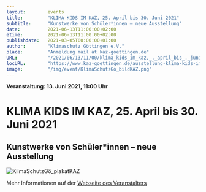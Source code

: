 ```yaml
---
layout:        events
title:         "KLIMA KIDS IM KAZ, 25. April bis 30. Juni 2021"
subtitle:      "Kunstwerke von Schüler*innen – neue Ausstellung"
date:          2021-06-13T11:00:00+02:00
etime:         2021-06-13T11:00:00+02:00
publishdate:   2021-03-05T00:00:00+01:00
author:        "Klimaschutz Göttingen e.V."
place:         "Anmeldung mail at kaz-goettingen.de"
URL:           "/2021/06/13/11/00/klima_kids_im_kaz,_._april_bis_._juni_"
locURL:        "https://www.kaz-goettingen.de/ausstellung-klima-kids-im-kaz/"
image:         "/img/event/KlimaSchutzGö_bildKAZ.png"
---
```


**Veranstaltung: 13. Juni 2021, 11:00 Uhr**

KLIMA KIDS IM KAZ, 25. April bis 30. Juni 2021
===========

Kunstwerke von Schüler*innen – neue Ausstellung
-----------







![KlimaSchutzGö_plakatKAZ](/img/event/KlimaSchutzGö_plakatKAZ.png)





Mehr Informationen auf der [Webseite des Veranstalters](https://www.kaz-goettingen.de/ausstellung-klima-kids-im-kaz/)
